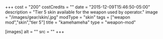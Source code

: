 +++
cost = "200"
costCredits = ""
date = "2015-12-09T15:46:50-05:00"
description = "Tier 5 skin available for the weapon used by operator."
image = "/images/gear/skin/.jpg"
modType = "skin"
tags = ["weapon mod","skin","tier 5"]
title = "kamehameha"
type = "weapon-mod"

[images]
  alt = ""
  src = ""
+++
